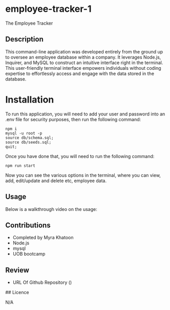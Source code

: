 # employee-tracker-1

The Employee Tracker

## Description

This command-line application was developed entirely from the ground up to oversee an employee database within a company. It leverages Node.js, Inquirer, and MySQL to construct an intuitive interface right in the terminal. This user-friendly terminal interface empowers individuals without coding expertise to effortlessly access and engage with the data stored in the database.

# Installation

To run this application, you will need to add your user and password into an .env file for security purposes, then run the following command:

```
npm i
mysql -u root -p
source db/schema.sql;
source db/seeds.sql;
quit;
```

Once you have done that, you will need to run the following command:

```
npm run start
```

Now you can see the various options in the terminal, where you can view, add, edit/update and delete etc, employee data.

## Usage

Below is a walkthrough video on the usage:


 
## Contributions

* Completed by Myra Khatoon
* Node.js
* mysql
* UOB bootcamp

## Review

* URL Of Github Repository ()

## Licence

N/A